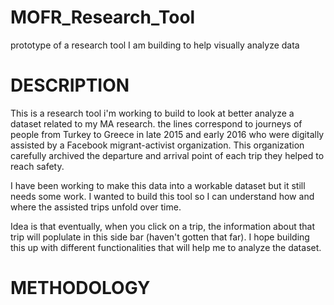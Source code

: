 # MOFR_Research_Tool
prototype of a research tool I am building to help visually analyze data

# DESCRIPTION 

This is a research tool i'm working to build to look at better analyze a dataset related to my MA research. the lines correspond to journeys of people from Turkey to Greece in late 2015 and early 2016 who were digitally assisted by a Facebook migrant-activist organization. This organization carefully archived the departure and arrival point of each trip they helped to reach safety.

I have been working to make this data into a workable dataset but it still needs some work. I wanted to build this tool so I can understand how and where the assisted trips unfold over time.

Idea is that eventually, when you click on a trip, the information about that trip will poplulate in this side bar (haven't gotten that far). I hope building this up with different functionalities that will help me to analyze the dataset. 

# METHODOLOGY

